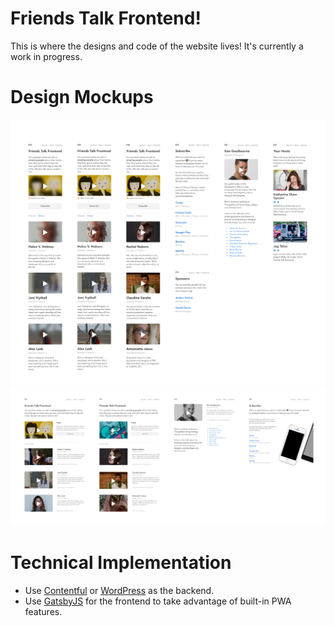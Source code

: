 # Friends Talk Frontend!

This is where the designs and code of the website lives! It's currently a work in progress.

# Design Mockups

![](https://raw.githubusercontent.com/jagtalon/friendstalkfrontend/master/Designs/Mobile%20Mockup.png)
![](https://raw.githubusercontent.com/jagtalon/friendstalkfrontend/master/Designs/Desktop%20Mockup.png)

# Technical Implementation

- Use [Contentful](https://www.contentful.com/) or [WordPress](https://wordpress.com/) as the backend.
- Use [GatsbyJS](https://www.gatsbyjs.org/features/) for the frontend to take advantage of built-in PWA features.